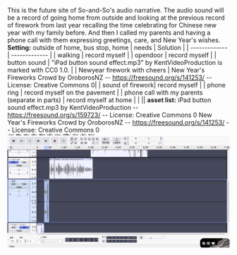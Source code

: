 This is the future site of So-and-So's audio narrative. 
The audio sound will be a record of going home from outside and looking at the previous record of firework from last year recalling the time celebrating for Chinese new year with my family before. And then I called my parents and having a phone call with them expressing greetings, care, and New Year's wishes.
**Setting:** outside of home, bus stop, home
| needs  | Solution |
| ------------- | ------------- |
| walking  | record myself  |
| opendoor  | record myself  |
| button sound | "iPad button sound effect.mp3" by KentVideoProduction is marked with CC0 1.0. |
| Newyear firework with cheers | New Year's Fireworks Crowd by OroborosNZ -- https://freesound.org/s/141253/ -- License: Creative Commons 0|
| sound of firework| record myself  |
| phone ring  | record myself on the pavement |
| phone call with my parents (separate in parts) | record myself at home |
| ||
**asset list:**
iPad button sound effect.mp3 by KentVideoProduction -- https://freesound.org/s/159723/ -- License: Creative Commons 0
New Year's Fireworks Crowd by OroborosNZ -- https://freesound.org/s/141253/ -- License: Creative Commons 0
![alt text](screenshot1_28.png)

